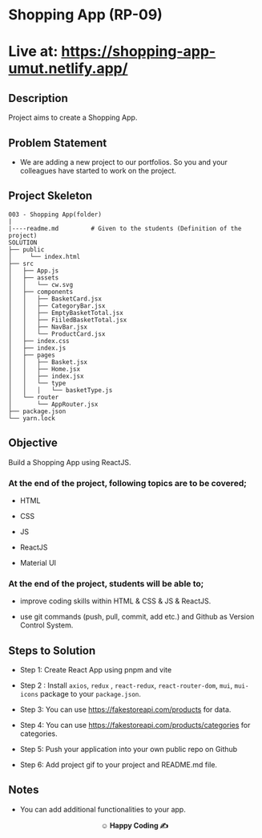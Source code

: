 # Shopping App (RP-09)

# Live at: https://shopping-app-umut.netlify.app/

## Description

Project aims to create a Shopping App.

## Problem Statement

- We are adding a new project to our portfolios. So you and your colleagues have started to work on the project.

## Project Skeleton

```
003 - Shopping App(folder)
|
|----readme.md         # Given to the students (Definition of the project)
SOLUTION
├── public
│     └── index.html
├── src
│   ├── App.js
│   ├── assets
│   │   └── cw.svg
│   ├── components
│   │   ├── BasketCard.jsx
│   │   ├── CategoryBar.jsx
│   │   ├── EmptyBasketTotal.jsx
│   │   ├── FiiledBasketTotal.jsx
│   │   ├── NavBar.jsx
│   │   └── ProductCard.jsx
│   ├── index.css
│   ├── index.js
│   ├── pages
│   │   ├── Basket.jsx
│   │   ├── Home.jsx
│   │   ├── index.jsx
│   │   └── type
│   │   │   └── basketType.js
│   └── router
│       └── AppRouter.jsx
├── package.json
└── yarn.lock
```



## Objective

Build a Shopping App using ReactJS.

### At the end of the project, following topics are to be covered;

- HTML

- CSS

- JS

- ReactJS

- Material UI

### At the end of the project, students will be able to;

- improve coding skills within HTML & CSS & JS & ReactJS.

- use git commands (push, pull, commit, add etc.) and Github as Version Control System.

## Steps to Solution

- Step 1: Create React App using pnpm and vite

- Step 2 : Install `axios`, `redux` , `react-redux`, `react-router-dom`, `mui`, `mui-icons` package to your `package.json`. 

- Step 3: You can use https://fakestoreapi.com/products for data.

- Step 4: You can use https://fakestoreapi.com/products/categories for categories.

- Step 5: Push your application into your own public repo on Github

- Step 6: Add project gif to your project and README.md file.


## Notes

- You can add additional functionalities to your app.

**<p align="center">&#9786; Happy Coding &#9997;</p>**
